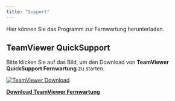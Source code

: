 ```yaml
---
title: "Support"
---
```


Hier können Sie das Programm zur Fernwartung herunterladen.

## TeamViewer QuickSupport
Bitte klicken Sie auf das Bild, um den Download von **TeamViewer QuickSupport Fernwartung** zu starten.

[![TeamViewer Download](/img/teamviewer.png)](https://get.teamviewer.com/eedv11)

[**Download TeamViewer Fernwartung**](https://get.teamviewer.com/eedv11)

